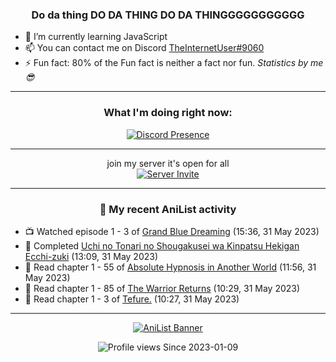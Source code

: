 <div align="center">

### Do da thing DO DA THING DO DA THINGGGGGGGGGGG
</div>

- 🌱 I’m currently learning JavaScript
- 📫 You can contact me on Discord [TheInternetUser#9060](https://discord.com/users/534117072796385300)
- ⚡ Fun fact: 80% of the Fun fact is neither a fact nor fun. _Statistics by me 😎_
<hr>

<div align="center">

### What I'm doing right now:
[![Discord Presence](https://lanyard.cnrad.dev/api/534117072796385300)](https://discord.com/users/534117072796385300)
<hr>

join my server it's open for all <br>
[![Server Invite](https://invidget.switchblade.xyz/bfYgVHxrSs)](https://discord.gg/bfYgVHxrSs)

<hr>
  
### 🌸 My recent AniList activity

</div>

<!-- ANILIST_ACTIVITY:start -->

-   📺 Watched episode 1 - 3 of [Grand Blue Dreaming](https://anilist.co/anime/100922) (15:36, 31 May 2023)
-   📖 Completed [Uchi no Tonari no Shougakusei wa Kinpatsu Hekigan Ecchi-zuki](https://anilist.co/manga/155836) (13:09, 31 May 2023)
-   📖 Read chapter 1 - 55 of [Absolute Hypnosis in Another World](https://anilist.co/manga/145575) (11:56, 31 May 2023)
-   📖 Read chapter 1 - 85 of [The Warrior Returns](https://anilist.co/manga/135318) (10:29, 31 May 2023)
-   📖 Read chapter 1 - 3 of [Tefure.](https://anilist.co/manga/136415) (10:27, 31 May 2023)

<!-- ANILIST_ACTIVITY:end -->
<hr>

<div align="center">

[![AniList Banner](https://img.anili.st/User/929966)](https://anilist.co/user/TheInternetUser)

![Profile views](https://gpvc.arturio.dev/TheInternetUse7) Since 2023-01-09

</div>
